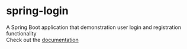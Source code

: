 # spring-login
A Spring Boot application that demonstration user login and registration functionality<br/>
Check out the [documentation](./spring-login.pdf)
